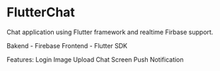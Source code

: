# FlutterChat
 Chat application using Flutter framework and realtime Firbase support.
 
 Bakend - Firebase
 Frontend - Flutter SDK
 
 Features:
 Login
 Image Upload
 Chat Screen
 Push Notification
